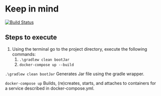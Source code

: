 # Keep in mind
[![Build Status](https://travis-ci.com/team-bash/keep-in-mind.svg?branch=develop)](https://travis-ci.com/team-bash/keep-in-mind)


## Steps to execute

1. Using the terminal go to the project directory, execute the following commands:
    1. ```.\gradlew clean bootJar```
    2. ```docker-compose up --build```
    
```.\gradlew clean bootJar``` Generates Jar file using the gradle wrapper. 

```docker-compose up``` Builds, (re)creates, starts, and attaches to containers for a service described in 
docker-compose.yml.
